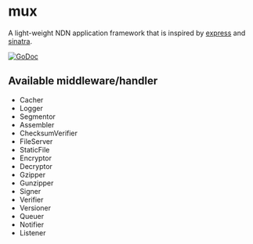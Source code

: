 # mux

A light-weight NDN application framework that is inspired by [express](https://github.com/visionmedia/express) and [sinatra](https://github.com/sinatra/sinatra).

[![GoDoc](https://godoc.org/github.com/go-ndn/mux?status.svg)](https://godoc.org/github.com/go-ndn/mux)

## Available middleware/handler

* Cacher
* Logger
* Segmentor
* Assembler
* ChecksumVerifier
* FileServer
* StaticFile
* Encryptor
* Decryptor
* Gzipper
* Gunzipper
* Signer
* Verifier
* Versioner
* Queuer
* Notifier
* Listener
